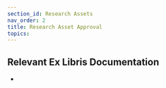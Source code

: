 ```yaml
---
section_id: Research Assets
nav_order: 2
title: Research Asset Approval
topics:
---
```

## Relevant Ex Libris Documentation
-